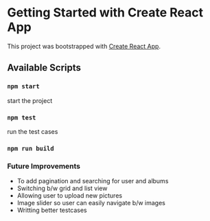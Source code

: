 # Getting Started with Create React App

This project was bootstrapped with [Create React App](https://github.com/facebook/create-react-app).

## Available Scripts

### `npm start`

start the project

### `npm test`

run the test cases

### `npm run build`

### Future Improvements

- To add pagination and searching for user and albums
- Switching b/w grid and list view
- Allowing user to upload new pictures
- Image slider so user can easily navigate b/w images
- Writting better testcases
